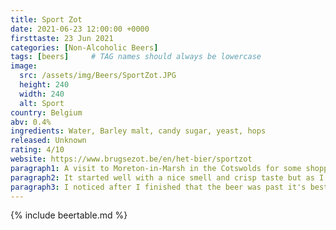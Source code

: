 ```yaml
---
title: Sport Zot
date: 2021-06-23 12:00:00 +0000
firsttaste: 23 Jun 2021
categories: [Non-Alcoholic Beers]
tags: [beers]     # TAG names should always be lowercase
image:
  src: /assets/img/Beers/SportZot.JPG
  height: 240
  width: 240
  alt: Sport
country: Belgium
abv: 0.4%
ingredients: Water, Barley malt, candy sugar, yeast, hops
released: Unknown
rating: 4/10
website: https://www.brugsezot.be/en/het-bier/sportzot
paragraph1: A visit to Moreton-in-Marsh in the Cotswolds for some shopping for my wife's business and after not finding a parking space on the main street we went round to a car park and that meant we walked past the Moreton Beer Cellar which is where I found this beer.
paragraph2: It started well with a nice smell and crisp taste but as I got further into the bottle there was an increasing fizzy tang and the crisp taste was replaced by more bitterness.
paragraph3: I noticed after I finished that the beer was past it's best before date, not sure if that had any impact on the taste but won't be going back to the Belgium beer cellar to get this one!
---
```

{% include beertable.md %}
